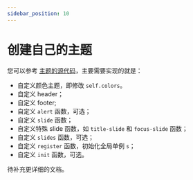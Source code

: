 ```yaml
---
sidebar_position: 10
---
```


# 创建自己的主题

您可以参考 [主题的源代码](https://github.com/touying-typ/touying/tree/main/themes)，主要需要实现的就是：

- 自定义颜色主题，即修改 `self.colors`。
- 自定义 header；
- 自定义 footer;
- 自定义 `alert` 函数，可选；
- 自定义 `slide` 函数；
- 自定义特殊 slide 函数，如 `title-slide` 和 `focus-slide` 函数；
- 自定义 `slides` 函数，可选；
- 自定义 `register` 函数，初始化全局单例 `s`；
- 自定义 `init` 函数，可选。

待补充更详细的文档。
